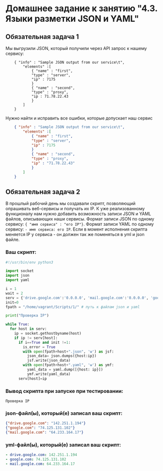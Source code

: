 # Домашнее задание к занятию "4.3. Языки разметки JSON и YAML"


## Обязательная задача 1
Мы выгрузили JSON, который получили через API запрос к нашему сервису:
```
    { "info" : "Sample JSON output from our service\t",
        "elements" :[
            { "name" : "first",
            "type" : "server",
            "ip" : 7175 
            }
            { "name" : "second",
            "type" : "proxy",
            "ip : 71.78.22.43
            }
        ]
    }
```
  Нужно найти и исправить все ошибки, которые допускает наш сервис
```JSON
    { "info" : "Sample JSON output from our service\t",
        "elements" :[
            { "name" : "first",
            "type" : "server",
            "ip" : 7175 
            }
            { "name" : "second",
            "type" : "proxy",
            "ip" : "71.78.22.43"
            }
        ]
    }
```
## Обязательная задача 2
В прошлый рабочий день мы создавали скрипт, позволяющий опрашивать веб-сервисы и получать их IP. К уже реализованному функционалу нам нужно добавить возможность записи JSON и YAML файлов, описывающих наши сервисы. Формат записи JSON по одному сервису: `{ "имя сервиса" : "его IP"}`. Формат записи YAML по одному сервису: `- имя сервиса: его IP`. Если в момент исполнения скрипта меняется IP у сервиса - он должен так же поменяться в yml и json файле.

### Ваш скрипт:
```python
#!/usr/bin/env python3

import socket
import json
import yaml

i = 1
wait = 2
serv = {'drive.google.com':'0.0.0.0', 'mail.google.com':'0.0.0.0', 'google.com':'0.0.0.0'}
init=0
fpath = "/home/vagrant/Scripts/1/" # путь к файлам json и yaml

print("Проверка IP")

while True:
  for host in serv:
    ip = socket.gethostbyname(host)
    if ip != serv[host]:
      if i==True and init !=1:
        is_error = True
        with open(fpath+host+".json", 'w') as jsf:
          json_data= json.dumps({host:ip})
          jsf.write(json_data)
        with open(fpath+host+".yaml", 'w') as ymf:
          yaml_data = yaml.dump([{host: ip}])
          ymf.write(yaml_data)
      serv[host]=ip
```

### Вывод скрипта при запуске при тестировании:
```
Проверка IP
```

### json-файл(ы), который(е) записал ваш скрипт:
```json
{"drive.google.com": "142.251.1.194"}
{"google.com": "74.125.131.102"}
{"mail.google.com": "64.233.164.17"}
```

### yml-файл(ы), который(е) записал ваш скрипт:
```yaml
- drive.google.com: 142.251.1.194
- google.com: 74.125.131.102
- mail.google.com: 64.233.164.17
```

